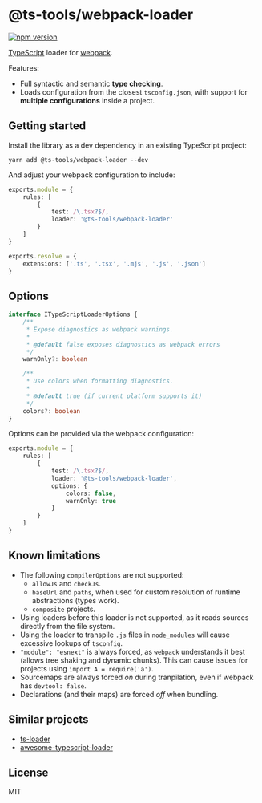 # @ts-tools/webpack-loader
[![npm version](https://img.shields.io/npm/v/@ts-tools/webpack-loader.svg)](https://www.npmjs.com/package/@ts-tools/webpack-loader)

[TypeScript](https://www.typescriptlang.org/) loader for [webpack](https://webpack.js.org/).

Features:
- Full syntactic and semantic **type checking**.
- Loads configuration from the closest `tsconfig.json`, with support for **multiple configurations** inside a project.

## Getting started

Install the library as a dev dependency in an existing TypeScript project:
```
yarn add @ts-tools/webpack-loader --dev
```

And adjust your webpack configuration to include:
```ts
exports.module = {
    rules: [
        {
            test: /\.tsx?$/,
            loader: '@ts-tools/webpack-loader'
        }
    ]
}

exports.resolve = {
    extensions: ['.ts', '.tsx', '.mjs', '.js', '.json']
}
```

## Options

```ts
interface ITypeScriptLoaderOptions {
    /**
     * Expose diagnostics as webpack warnings.
     *
     * @default false exposes diagnostics as webpack errors
     */
    warnOnly?: boolean

    /**
     * Use colors when formatting diagnostics.
     *
     * @default true (if current platform supports it)
     */
    colors?: boolean
}
```

Options can be provided via the webpack configuration:
```ts
exports.module = {
    rules: [
        {
            test: /\.tsx?$/,
            loader: '@ts-tools/webpack-loader',
            options: {
                colors: false,
                warnOnly: true
            }
        }
    ]
}
```

## Known limitations

- The following `compilerOptions` are not supported:
  - `allowJs` and `checkJs`.
  - `baseUrl` and `paths`, when used for custom resolution of runtime abstractions (types work).
  - `composite` projects.
- Using loaders before this loader is not supported, as it reads sources directly from the file system.
- Using the loader to transpile `.js` files in `node_modules` will cause excessive lookups of `tsconfig`.
- `"module": "esnext"` is always forced, as `webpack` understands it best (allows tree shaking and dynamic chunks). This can cause issues for projects using `import A = require('a')`.
- Sourcemaps are always forced *on* during tranpilation, even if webpack has `devtool: false`. 
- Declarations (and their maps) are forced *off* when bundling.

## Similar projects

- [ts-loader](https://github.com/TypeStrong/ts-loader)
- [awesome-typescript-loader](https://github.com/s-panferov/awesome-typescript-loader)

## License

MIT
